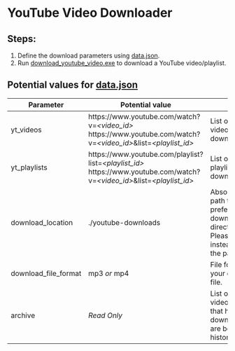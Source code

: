 # YouTube Video Downloader

## Steps:

1. Define the download parameters using [data.json](./data.json).
1. Run [download_youtube_video.exe](./download_youtube_video.exe) to download a YouTube video/playlist.

## Potential values for [data.json](./data.json)

| Parameter            | Potential value                                                                                                                                                                           | Notes                                                                                                             |
| -------------------- | ----------------------------------------------------------------------------------------------------------------------------------------------------------------------------------------- | ----------------------------------------------------------------------------------------------------------------- |
| yt_videos            | https://www<span></span>.youtube.com/watch?v=_&lt;video\_id&gt;_ <br/> https://<span></span>www<span></span>.youtube.com/watch?v=_&lt;video\_id&gt;_&list=_&lt;playlist\_id&gt;_          | List of YouTube videos to be downloaded.                                                                          |
| yt_playlists         | https://www<span></span>.youtube.com/playlist?list=_&lt;playlist\_id&gt;_ <br/> https://<span></span>www<span></span>.youtube.com/watch?v=_&lt;video\_id&gt;_&list=_&lt;playlist\_id&gt;_ | List of YouTube playlists to be downloaded.                                                                       |
| download_location    | ./youtube-downloads                                                                                                                                                                       | Absolute/Relative path to your preferred download directory. <br/> Please prefer '/' instead of '\\' in the path. |
| download_file_format | mp3 _or_ mp4                                                                                                                                                                              | File format of your downloaded file.                                                                              |
| archive              | _Read Only_                                                                                                                                                                               | List of YouTube videos & playlists that have been downloaded and are being kept as historical data.               |

